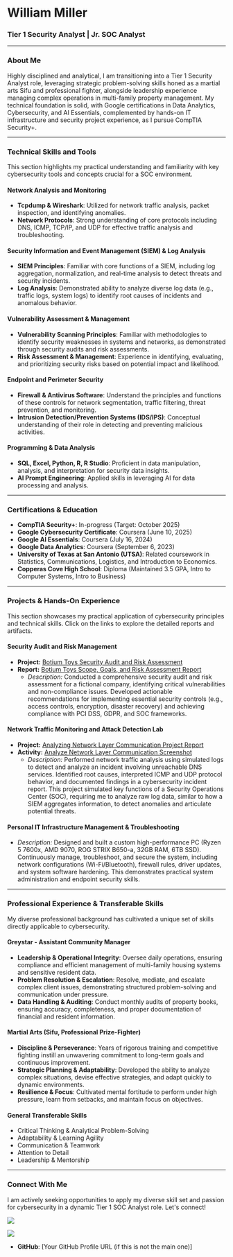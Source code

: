 # William Miller

### **Tier 1 Security Analyst | Jr. SOC Analyst**

---

### **About Me**

Highly disciplined and analytical, I am transitioning into a Tier 1 Security Analyst role, leveraging strategic problem-solving skills honed as a martial arts Sifu and professional fighter, alongside leadership experience managing complex operations in multi-family property management. My technical foundation is solid, with Google certifications in Data Analytics, Cybersecurity, and AI Essentials, complemented by hands-on IT infrastructure and security project experience, as I pursue CompTIA Security+.

---

### **Technical Skills and Tools**

This section highlights my practical understanding and familiarity with key cybersecurity tools and concepts crucial for a SOC environment.

#### **Network Analysis and Monitoring**
* **Tcpdump & Wireshark**: Utilized for network traffic analysis, packet inspection, and identifying anomalies.
* **Network Protocols**: Strong understanding of core protocols including DNS, ICMP, TCP/IP, and UDP for effective traffic analysis and troubleshooting.

#### **Security Information and Event Management (SIEM) & Log Analysis**
* **SIEM Principles**: Familiar with core functions of a SIEM, including log aggregation, normalization, and real-time analysis to detect threats and security incidents.
* **Log Analysis**: Demonstrated ability to analyze diverse log data (e.g., traffic logs, system logs) to identify root causes of incidents and anomalous behavior.

#### **Vulnerability Assessment & Management**
* **Vulnerability Scanning Principles**: Familiar with methodologies to identify security weaknesses in systems and networks, as demonstrated through security audits and risk assessments.
* **Risk Assessment & Management**: Experience in identifying, evaluating, and prioritizing security risks based on potential impact and likelihood.

#### **Endpoint and Perimeter Security**
* **Firewall & Antivirus Software**: Understand the principles and functions of these controls for network segmentation, traffic filtering, threat prevention, and monitoring.
* **Intrusion Detection/Prevention Systems (IDS/IPS)**: Conceptual understanding of their role in detecting and preventing malicious activities.

#### **Programming & Data Analysis**
* **SQL, Excel, Python, R, R Studio**: Proficient in data manipulation, analysis, and interpretation for security data insights.
* **AI Prompt Engineering**: Applied skills in leveraging AI for data processing and analysis.

---

### **Certifications & Education**

* **CompTIA Security+**: In-progress (Target: October 2025)
* **Google Cybersecurity Certificate**: Coursera (June 10, 2025)
* **Google AI Essentials**: Coursera (July 16, 2024)
* **Google Data Analytics**: Coursera (September 6, 2023)
* **University of Texas at San Antonio (UTSA)**: Related coursework in Statistics, Communications, Logistics, and Introduction to Economics.
* **Copperas Cove High School**: Diploma (Maintained 3.5 GPA, Intro to Computer Systems, Intro to Business)

---

### **Projects & Hands-On Experience**

This section showcases my practical application of cybersecurity principles and technical skills. Click on the links to explore the detailed reports and artifacts.

#### **Security Audit and Risk Management**
* **Project:** [Botium Toys Security Audit and Risk Assessment](https://docs.google.com/document/d/1z1PP59sWQ9yF8zYlDaP6MkfVrem4_fl0DthxTy6tW4Y/edit?tab=t.0)
* **Report:** [Botium Toys Scope, Goals, and Risk Assessment Report](https://docs.google.com/document/d/1z1PP59sWQ9yF8zYlDaP6MkfVrem4_fl0DthxTy6tW4Y/edit?tab=t.0)
  * *Description:* Conducted a comprehensive security audit and risk assessment for a fictional company, identifying critical vulnerabilities and non-compliance issues. Developed actionable recommendations for implementing essential security controls (e.g., access controls, encryption, disaster recovery) and achieving compliance with PCI DSS, GDPR, and SOC frameworks.

#### **Network Traffic Monitoring and Attack Detection Lab**
* **Project:** [Analyzing Network Layer Communication Project Report](https://docs.google.com/document/d/1z1PP59sWQ9yF8zYlDaP6MkfVrem4_fl0DthxTy6tW4Y/edit?tab=t.0)
* **Activity:** [Analyze Network Layer Communication Screenshot](https://docs.google.com/document/d/1z1PP59sWQ9yF8zYlDaP6MkfVrem4_fl0DthxTy6tW4Y/edit?tab=t.0)
  * *Description:* Performed network traffic analysis using simulated logs to detect and analyze an incident involving unreachable DNS services. Identified root causes, interpreted ICMP and UDP protocol behavior, and documented findings in a cybersecurity incident report. This project simulated key functions of a Security Operations Center (SOC), requiring me to analyze raw log data, similar to how a SIEM aggregates information, to detect anomalies and articulate potential threats.

#### **Personal IT Infrastructure Management & Troubleshooting**
* *Description:* Designed and built a custom high-performance PC (Ryzen 5 7600x, AMD 9070, ROG STRIX B650-a, 32GB RAM, 6TB SSD). Continuously manage, troubleshoot, and secure the system, including network configurations (Wi-Fi/Bluetooth), firewall rules, driver updates, and system software hardening. This demonstrates practical system administration and endpoint security skills.

---

### **Professional Experience & Transferable Skills**

My diverse professional background has cultivated a unique set of skills directly applicable to cybersecurity.

#### **Greystar - Assistant Community Manager**
* **Leadership & Operational Integrity**: Oversee daily operations, ensuring compliance and efficient management of multi-family housing systems and sensitive resident data.
* **Problem Resolution & Escalation**: Resolve, mediate, and escalate complex client issues, demonstrating structured problem-solving and communication under pressure.
* **Data Handling & Auditing**: Conduct monthly audits of property books, ensuring accuracy, completeness, and proper documentation of financial and resident information.

#### **Martial Arts (Sifu, Professional Prize-Fighter)**
* **Discipline & Perseverance**: Years of rigorous training and competitive fighting instill an unwavering commitment to long-term goals and continuous improvement.
* **Strategic Planning & Adaptability**: Developed the ability to analyze complex situations, devise effective strategies, and adapt quickly to dynamic environments.
* **Resilience & Focus**: Cultivated mental fortitude to perform under high pressure, learn from setbacks, and maintain focus on objectives.

#### **General Transferable Skills**
* Critical Thinking & Analytical Problem-Solving
* Adaptability & Learning Agility
* Communication & Teamwork
* Attention to Detail
* Leadership & Mentorship

---

### **Connect With Me**

I am actively seeking opportunities to apply my diverse skill set and passion for cybersecurity in a dynamic Tier 1 SOC Analyst role. Let's connect!

 <a href="https://linkedin.com/in/william-miller-a3923025a/"><img src="https://img.shields.io/badge/-LinkedIn-0072b1?&style=for-the-badge&logo=linkedin&logoColor=white" /></a>

<a href="mailto:whmiller387@gmail.com"><img src="https://img.shields.io/badge/Gmail-D14836?style=for-the-badge&logo=gmail&logoColor=white" /></a>
* **GitHub**: [Your GitHub Profile URL (if this is not the main one)]
